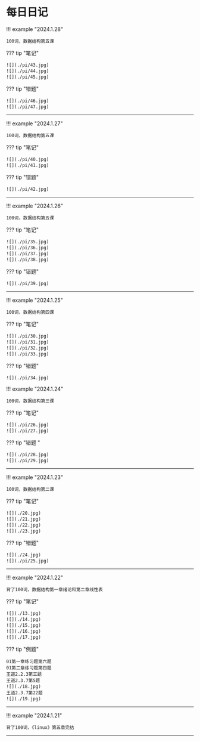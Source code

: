 # 每日日记  
!!! example "2024.1.28"

    100词，数据结构第五课
??? tip "笔记"

    ![](./pi/43.jpg)
    ![](./pi/44.jpg)
    ![](./pi/45.jpg)
??? tip "错题"

    ![](./pi/46.jpg)
    ![](./pi/47.jpg)
***
!!! example "2024.1.27"

    100词，数据结构第五课
??? tip "笔记"

    ![](./pi/40.jpg)
    ![](./pi/41.jpg)
??? tip "错题"

    ![](./pi/42.jpg)
***
!!! example "2024.1.26"

    100词，数据结构第五课
??? tip "笔记"

    ![](./pi/35.jpg)
    ![](./pi/36.jpg)
    ![](./pi/37.jpg)
    ![](./pi/38.jpg)
??? tip "错题"

    ![](./pi/39.jpg)
***
!!! example "2024.1.25"

    100词，数据结构第四课
??? tip "笔记"

    ![](./pi/30.jpg)
    ![](./pi/31.jpg)
    ![](./pi/32.jpg)
    ![](./pi/33.jpg)
??? tip "错题"

    ![](./pi/34.jpg)
!!! example "2024.1.24"

    100词，数据结构第三课
??? tip "笔记"

    ![](./pi/26.jpg)
    ![](./pi/27.jpg)
??? tip "错题 "

    ![](./pi/28.jpg)
    ![](./pi/29.jpg)
***
!!! example "2024.1.23"

    100词，数据结构第二课
??? tip "笔记"

    ![](./20.jpg)
    ![](./21.jpg)
    ![](./22.jpg)
    ![](./23.jpg)
??? tip "错题"

    ![](./24.jpg)
    ![](./pi/25.jpg)
***
!!! example "2024.1.22"

    背了100词，数据结构第一章绪论和第二章线性表
??? tip "笔记"

    ![](./13.jpg)
    ![](./14.jpg)
    ![](./15.jpg)
    ![](./16.jpg)
    ![](./17.jpg)
??? tip "例题"

    01第一章练习题第六题
    01第二章练习题第四题
    王道2.2.3第三题
    王道2.3.7第5题
    ![](./18.jpg)
    王道2.3.7第22题
    ![](./19.jpg)
***
!!! example "2024.1.21"

    背了100词，《linux》第五章完结

***

